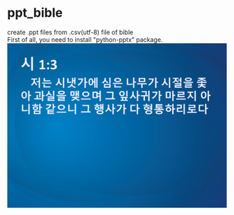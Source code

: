 # ppt_bible
create .ppt files from .csv(utf-8) file of bible  
First of all, you need to install "python-pptx" package.
![sample.png](sample.png)
